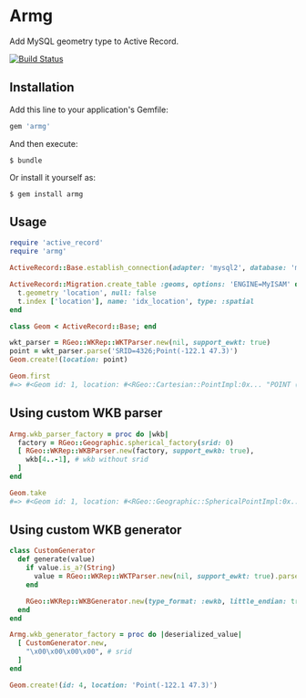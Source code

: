 # Armg

Add MySQL geometry type to Active Record.

[![Build Status](https://travis-ci.org/winebarrel/armg.svg?branch=master)](https://travis-ci.org/winebarrel/armg)

## Installation

Add this line to your application's Gemfile:

```ruby
gem 'armg'
```

And then execute:

    $ bundle

Or install it yourself as:

    $ gem install armg

## Usage

```ruby
require 'active_record'
require 'armg'

ActiveRecord::Base.establish_connection(adapter: 'mysql2', database: 'my_db')

ActiveRecord::Migration.create_table :geoms, options: 'ENGINE=MyISAM' do |t|
  t.geometry 'location', null: false
  t.index ['location'], name: 'idx_location', type: :spatial
end

class Geom < ActiveRecord::Base; end

wkt_parser = RGeo::WKRep::WKTParser.new(nil, support_ewkt: true)
point = wkt_parser.parse('SRID=4326;Point(-122.1 47.3)')
Geom.create!(location: point)

Geom.first
#=> #<Geom id: 1, location: #<RGeo::Cartesian::PointImpl:0x... "POINT (-122.1 47.3)">>
```

## Using custom WKB parser

```ruby
Armg.wkb_parser_factory = proc do |wkb|
  factory = RGeo::Geographic.spherical_factory(srid: 0)
  [ RGeo::WKRep::WKBParser.new(factory, support_ewkb: true),
    wkb[4..-1], # wkb without srid
  ]
end

Geom.take
#=> #<Geom id: 1, location: #<RGeo::Geographic::SphericalPointImpl:0x... "POINT (-122.1 47.3)">>
```

## Using custom WKB generator

```ruby
class CustomGenerator
  def generate(value)
    if value.is_a?(String)
      value = RGeo::WKRep::WKTParser.new(nil, support_ewkt: true).parse(value)
    end

    RGeo::WKRep::WKBGenerator.new(type_format: :ewkb, little_endian: true).generate(value)
  end
end

Armg.wkb_generator_factory = proc do |deserialized_value|
  [ CustomGenerator.new,
    "\x00\x00\x00\x00", # srid
  ]
end

Geom.create!(id: 4, location: 'Point(-122.1 47.3)')
```
